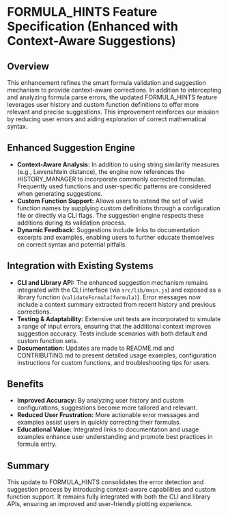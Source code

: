 # FORMULA_HINTS Feature Specification (Enhanced with Context-Aware Suggestions)

## Overview
This enhancement refines the smart formula validation and suggestion mechanism to provide context-aware corrections. In addition to intercepting and analyzing formula parse errors, the updated FORMULA_HINTS feature leverages user history and custom function definitions to offer more relevant and precise suggestions. This improvement reinforces our mission by reducing user errors and aiding exploration of correct mathematical syntax.

## Enhanced Suggestion Engine
- **Context-Aware Analysis:** In addition to using string similarity measures (e.g., Levenshtein distance), the engine now references the HISTORY_MANAGER to incorporate commonly corrected formulas. Frequently used functions and user-specific patterns are considered when generating suggestions.
- **Custom Function Support:** Allows users to extend the set of valid function names by supplying custom definitions through a configuration file or directly via CLI flags. The suggestion engine respects these additions during its validation process.
- **Dynamic Feedback:** Suggestions include links to documentation excerpts and examples, enabling users to further educate themselves on correct syntax and potential pitfalls.

## Integration with Existing Systems
- **CLI and Library API:** The enhanced suggestion mechanism remains integrated with the CLI interface (via `src/lib/main.js`) and exposed as a library function (`validateFormula(formula)`). Error messages now include a context summary extracted from recent history and previous corrections.
- **Testing & Adaptability:** Extensive unit tests are incorporated to simulate a range of input errors, ensuring that the additional context improves suggestion accuracy. Tests include scenarios with both default and custom function sets.
- **Documentation:** Updates are made to README.md and CONTRIBUTING.md to present detailed usage examples, configuration instructions for custom functions, and troubleshooting tips for users.

## Benefits
- **Improved Accuracy:** By analyzing user history and custom configurations, suggestions become more tailored and relevant.
- **Reduced User Frustration:** More actionable error messages and examples assist users in quickly correcting their formulas.
- **Educational Value:** Integrated links to documentation and usage examples enhance user understanding and promote best practices in formula entry.

## Summary
This update to FORMULA_HINTS consolidates the error detection and suggestion process by introducing context-aware capabilities and custom function support. It remains fully integrated with both the CLI and library APIs, ensuring an improved and user-friendly plotting experience.
